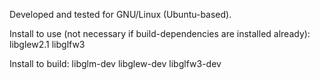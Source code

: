 Developed and tested for GNU/Linux (Ubuntu-based).

Install to use (not necessary if build-dependencies are installed already):
  libglew2.1
  libglfw3

Install to build:
  libglm-dev
  libglew-dev
  libglfw3-dev
